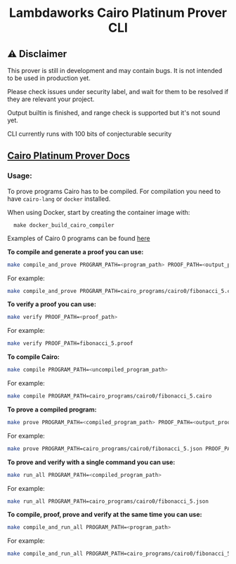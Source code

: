 <div align="center">

# Lambdaworks Cairo Platinum Prover CLI

</div>

## ⚠️ Disclaimer

This prover is still in development and may contain bugs. It is not intended to be used in production yet.

Please check issues under security label, and wait for them to be resolved if they are relevant your project.

Output builtin is finished, and range check is supported but it's not sound yet.

CLI currently runs with 100 bits of conjecturable security

## [Cairo Platinum Prover Docs](<[lambdaclass.github.io/lambdaworks/](https://github.com/lambdaclass/lambdaworks/blob/main/provers/cairo/README.md)>)

### Usage:

To prove programs Cairo has to be compiled. For compilation you need to have `cairo-lang` or `docker` installed.

When using Docker, start by creating the container image with:

```**bash**
  make docker_build_cairo_compiler
```

Examples of Cairo 0 programs can be found [here](https://github.com/lambdaclass/lambdaworks/tree/main/provers/cairo/cairo_programs/cairo0)


**To compile and generate a proof you can use:**

```bash
make compile_and_prove PROGRAM_PATH=<program_path> PROOF_PATH=<output_proof_path>
```

For example:

```bash
make compile_and_prove PROGRAM_PATH=cairo_programs/cairo0/fibonacci_5.cairo PROOF_PATH=cairo_programs/cairo0/fibonacci_5.proof
```


**To verify a proof you can use:**

```bash
make verify PROOF_PATH=<proof_path>
```

For example:

```bash
make verify PROOF_PATH=fibonacci_5.proof
```

**To compile Cairo:**

```bash
make compile PROGRAM_PATH=<uncompiled_program_path> 
```

For example:

```bash
make compile PROGRAM_PATH=cairo_programs/cairo0/fibonacci_5.cairo
```

**To prove a compiled program:**

```bash
make prove PROGRAM_PATH=<compiled_program_path> PROOF_PATH=<output_proof_path>
```

For example:

```bash
make prove PROGRAM_PATH=cairo_programs/cairo0/fibonacci_5.json PROOF_PATH=program_proof.proof
```



**To prove and verify with a single command you can use:**

```bash
make run_all PROGRAM_PATH=<compiled_program_path>
```

For example:

```bash
make run_all PROGRAM_PATH=cairo_programs/cairo0/fibonacci_5.json
```



**To compile, proof, prove and verify at the same time you can use:**

```bash
make compile_and_run_all PROGRAM_PATH=<program_path>
```

For example:

```bash
make compile_and_run_all PROGRAM_PATH=cairo_programs/cairo0/fibonacci_5.cairo
```